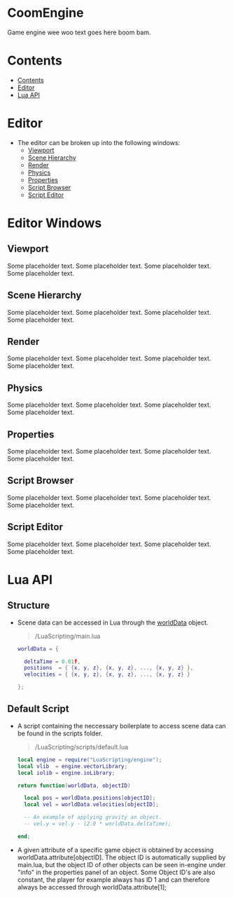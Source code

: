 # CoomEngine

Game engine wee woo text goes here boom bam.

# Contents
- [Contents](#Contents)
- [Editor](#Editor)
- [Lua API](#Lua-API)



# Editor
- The editor can be broken up into the following windows:
    - [Viewport](#Viewport)
    - [Scene Hierarchy](#Scene-Hierarchy)
    - [Render](#Render)
    - [Physics](#Physics)
    - [Properties](#Properties)
    - [Script Browser](#Script-Browser)
    - [Script Editor](#Script-Editor)



# Editor Windows

## Viewport
Some placeholder text.
Some placeholder text.
Some placeholder text.
Some placeholder text.

## Scene Hierarchy
Some placeholder text.
Some placeholder text.
Some placeholder text.
Some placeholder text.

## Render
Some placeholder text.
Some placeholder text.
Some placeholder text.
Some placeholder text.


## Physics
Some placeholder text.
Some placeholder text.
Some placeholder text.
Some placeholder text.


## Properties
Some placeholder text.
Some placeholder text.
Some placeholder text.
Some placeholder text.


## Script Browser
Some placeholder text.
Some placeholder text.
Some placeholder text.
Some placeholder text.


## Script Editor
Some placeholder text.
Some placeholder text.
Some placeholder text.
Some placeholder text.



# Lua API

## Structure
- Scene data can be accessed in Lua through the <u>worldData</u> object.

    > /LuaScripting/main.lua
    ```Lua
    worldData = {

      deltaTime = 0.01f,
      positions  = { {x, y, z}, {x, y, z}, ..., {x, y, z} },
      velocities = { {x, y, z}, {x, y, z}, ..., {x, y, z} }

    };
    ```




## Default Script
- A script containing the neccessary boilerplate to access scene data can be found in the scripts folder.
    > /LuaScripting/scripts/default.lua

    ```Lua
    local engine = require("LuaScripting/engine");
    local vlib  = engine.vectorLibrary;
    local iolib = engine.ioLibrary;

    return function(worldData, objectID)

      local pos = worldData.positions[objectID];
      local vel = worldData.velocities[objectID];

      -- An example of applying gravity an object.
      -- vel.y = vel.y - (2.0 * worldData.deltaTime);

    end;
    ```
- A given attribute of a specific game object is obtained by accessing worldData.attribute[objectID]. The object ID is automatically supplied by main.lua, but the object ID of other objects can be seen in-engine under "info" in the properties panel of an object. Some Object ID's are also constant, the player for example always has ID 1 and can therefore always be accessed through worldData.attribute[1];


